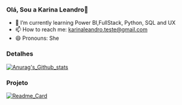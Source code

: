 ### Olá, Sou a Karina Leandro👋

- 🌱 I’m currently learning Power BI,FullStack, Python, SQL and UX
- 📫 How to reach me: karinaleandro.teste@gmail.com
- 😄 Pronouns: She

### Detalhes

[![Anurag's_Github_stats](https://github-readme-stats.vercel.app/api?username=Kaleandro&show_icons=true&theme=dark)](https://github.com/anuraghazra/github-readme-stats)

### Projeto

[![Readme_Card](https://github-readme-stats.vercel.app/api/pin/?username=Kaleandro&repo=Tik-Tok-Projeto&theme=dark)](https://github.com/anuraghazra/github-readme-stats)
